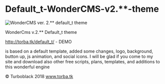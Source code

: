 # Default_t-WonderCMS-v2.**-theme
![WonderCMS ver. 2.** default_t theme](http://torba.tk/default_t_theme.jpg)


WonderCms v.2.** Default_t theme

http://torba.tk/default_t/ - DEMO

is based on a default template, added some changes, logo, background, button up, js animation, and social icons. 
I will be glad if you come to my site and download also other free scripts, plans, templates, and additions to this wonderful engine  

© Turboblack 2018 www.torba.tk
